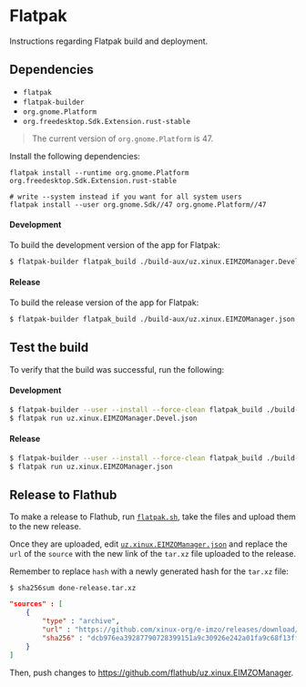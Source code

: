 # Flatpak
Instructions regarding Flatpak build and deployment.

## Dependencies
- `flatpak`
- `flatpak-builder`
- `org.gnome.Platform`
- `org.freedesktop.Sdk.Extension.rust-stable`

> The current version of `org.gnome.Platform` is 47.

Install the following dependencies:
```shell
flatpak install --runtime org.gnome.Platform org.freedesktop.Sdk.Extension.rust-stable

# write --system instead if you want for all system users
flatpak install --user org.gnome.Sdk//47 org.gnome.Platform//47
```

#### Development
To build the development version of the app for Flatpak:
```bash
$ flatpak-builder flatpak_build ./build-aux/uz.xinux.EIMZOManager.Devel.json
```

#### Release
To build the release version of the app for Flatpak:
```bash
$ flatpak-builder flatpak_build ./build-aux/uz.xinux.EIMZOManager.json --force-clean
```

## Test the build
To verify that the build was successful, run the following:

#### Development
```bash
$ flatpak-builder --user --install --force-clean flatpak_build ./build-aux/uz.xinux.EIMZOManager.Devel.json
$ flatpak run uz.xinux.EIMZOManager.Devel.json
```

#### Release
```bash
$ flatpak-builder --user --install --force-clean flatpak_build ./build-aux/uz.xinux.EIMZOManager.json
$ flatpak run uz.xinux.EIMZOManager.json
```

## Release to Flathub
To make a release to Flathub, run [`flatpak.sh`](scripts/flatpak.sh), take the files and upload them to the new release. 

Once they are uploaded, edit [`uz.xinux.EIMZOManager.json`](https://github.com/flathub/dev.edfloreshz.Done/blob/master/dev.edfloreshz.Done.json) and replace the `url` of the `source` with the new link of the `tar.xz` file uploaded to the release.

Remember to replace `hash` with a newly generated hash for the `tar.xz` file:

```
$ sha256sum done-release.tar.xz
```

```json
"sources" : [
    {
        "type" : "archive",
        "url" : "https://github.com/xinux-org/e-imzo/releases/download/version/done-release.tar.xz", // New download url
        "sha256" : "dcb976ea39287790728399151a9c30926e242a01fa9c68f13ff1d95b48fb2b1f" // New hash
    }
]
```

Then, push changes to https://github.com/flathub/uz.xinux.EIMZOManager.
